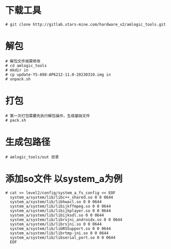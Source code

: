 # 下载工具
    # git clone http://gitlab.stars-mine.com/hardware_v2/amlogic_tools.git
    
# 解包
    # 解包文件按需修改
    # cd amlogic_tools
    # mkdir in
    # cp update-YS-A98-AP6212-11.0-20230310.img in
    # unpack.sh

# 打包
    # 第一次打包需要先执行解包操作，生成基础文件
    # pack.sh
# 生成包路径
    # amlogic_tools/out 目录


# 添加so文件 以system_a为例
    # cat >> level2/config/system_a_fs_config << EOF
      system_a/system/lib/libc++_shared.so 0 0 0644
      system_a/system/lib/libhwacl.so 0 0 0644
      system_a/system/lib/libijkffmpeg.so 0 0 0644
      system_a/system/lib/libijkplayer.so 0 0 0644
      system_a/system/lib/libijksdl.so 0 0 0644
      system_a/system/lib/librsjni_androidx.so 0 0 0644
      system_a/system/lib/librsjni.so 0 0 0644
      system_a/system/lib/libRSSupport.so 0 0 0644
      system_a/system/lib/librtmp-jni.so 0 0 0644
      system_a/system/lib/libserial_port.so 0 0 0644
      EOF
